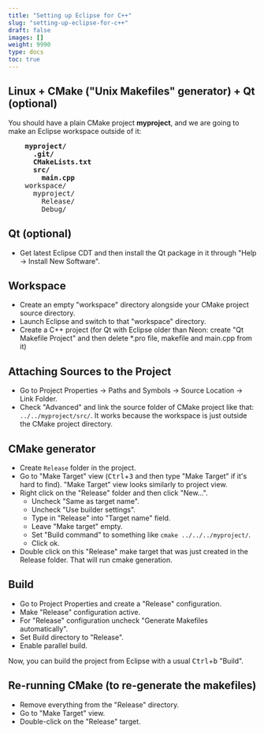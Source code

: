```yaml
---
title: "Setting up Eclipse for C++"
slug: "setting-up-eclipse-for-c++"
draft: false
images: []
weight: 9990
type: docs
toc: true
---
```


## Linux + CMake ("Unix Makefiles" generator) + Qt (optional)
You should have a plain CMake project **myproject**, and we are going to make an Eclipse workspace outside of it:
<pre>
    <b>myproject/
      .git/
      CMakeLists.txt
      src/
        main.cpp</b>
    workspace/
      myproject/
        Release/
        Debug/
</pre>

Qt (optional)
---

* Get latest Eclipse CDT and then install the Qt package in it through "Help -> Install New Software".

Workspace
---

* Create an empty "workspace" directory alongside your CMake project source directory.
* Launch Eclipse and switch to that "workspace" directory.
* Create a C++ project (for Qt with Eclipse older than Neon: create "Qt Makefile Project" and then delete *.pro file, makefile and main.cpp from it)

Attaching Sources to the Project
---

* Go to Project Properties -> Paths and Symbols -> Source Location -> Link Folder.
* Check "Advanced" and link the source folder of CMake project like that: `../../myproject/src/`. It works because the workspace is just outside the CMake project directory.

CMake generator
---

* Create `Release` folder in the project.
* Go to "Make Target" view (<kbd>Ctrl</kbd>+<kbd>3</kbd> and then type "Make Target" if it's hard to find). "Make Target" view looks similarly to project view.
* Right click on the "Release" folder and then click "New...".
  * Uncheck "Same as target name".
  * Uncheck "Use builder settings".
  * Type in "Release" into "Target name" field.
  * Leave "Make target" empty.
  * Set "Build command" to something like `cmake ../../../myproject/`.
  * Click ok.
* Double click on this "Release" make target that was just created in the Release folder. That will run cmake generation.

Build
---

* Go to Project Properties and create a "Release" configuration.
* Make "Release" configuration active.
* For "Release" configuration uncheck "Generate Makefiles automatically".
* Set Build directory to "Release".
* Enable parallel build.

Now, you can build the project from Eclipse with a usual <kbd>Ctrl</kbd>+<kbd>b</kbd> "Build".

Re-running CMake (to re-generate the makefiles)
---
* Remove everything from the "Release" directory.
* Go to "Make Target" view.
* Double-click on the "Release" target.


